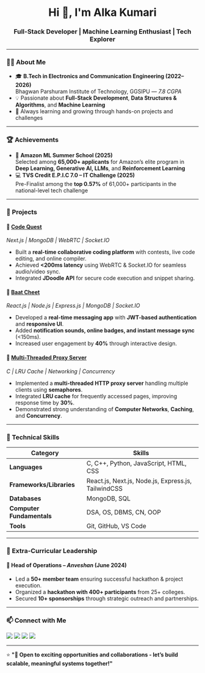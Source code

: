 <h1 align="center">Hi 👋, I'm Alka Kumari</h1>
<h3 align="center">Full-Stack Developer | Machine Learning Enthusiast | Tech Explorer</h3>

---

### 👩‍💻 About Me
- 🎓 **B.Tech in Electronics and Communication Engineering (2022–2026)**  
  Bhagwan Parshuram Institute of Technology, GGSIPU — *7.8 CGPA*  
- 💡 Passionate about **Full-Stack Development**, **Data Structures & Algorithms**, and **Machine Learning**
- 🌱 Always learning and growing through hands-on projects and challenges

---

### 🏆 Achievements
- 🧠 **Amazon ML Summer School (2025)**  
  Selected among **65,000+ applicants** for Amazon’s elite program in **Deep Learning, Generative AI, LLMs**, and **Reinforcement Learning**  
- 💻 **TVS Credit E.P.I.C 7.0 – IT Challenge (2025)**  
  Pre-Finalist among the **top 0.57%** of 61,000+ participants in the national-level tech challenge  

---

### 💼 Projects

#### 🔹 [Code Quest](#) 
*Next.js | MongoDB | WebRTC | Socket.IO*  
- Built a **real-time collaborative coding platform** with contests, live code editing, and online compiler.  
- Achieved **<200ms latency** using WebRTC & Socket.IO for seamless audio/video sync.  
- Integrated **JDoodle API** for secure code execution and snippet sharing.  

#### 🔹 [Baat Cheet](#) 
*React.js | Node.js | Express.js | MongoDB | Socket.IO*  
- Developed a **real-time messaging app** with **JWT-based authentication** and **responsive UI**.  
- Added **notification sounds, online badges, and instant message sync** (<150ms).  
- Increased user engagement by **40%** through interactive design.  

#### 🔹 [Multi-Threaded Proxy Server](#)
*C | LRU Cache | Networking | Concurrency*  
- Implemented a **multi-threaded HTTP proxy server** handling multiple clients using **semaphores**.  
- Integrated **LRU cache** for frequently accessed pages, improving response time by **30%**.  
- Demonstrated strong understanding of **Computer Networks**, **Caching**, and **Concurrency**.  

---

### 🧠 Technical Skills

| Category | Skills |
|-----------|--------|
| **Languages** | C, C++, Python, JavaScript, HTML, CSS |
| **Frameworks/Libraries** | React.js, Next.js, Node.js, Express.js, TailwindCSS |
| **Databases** | MongoDB, SQL |
| **Computer Fundamentals** | DSA, OS, DBMS, CN, OOP |
| **Tools** | Git, GitHub, VS Code |

---

### 🧩 Extra-Curricular Leadership
#### 🎯 Head of Operations – *Anveshan* (June 2024)
- Led a **50+ member team** ensuring successful hackathon & project execution.  
- Organized a **hackathon with 400+ participants** from 25+ colleges.  
- Secured **10+ sponsorships** through strategic outreach and partnerships.  

---

### 📫 Connect with Me
<p align="left">
  <a href="mailto:alkasingh2528@gmail.com"><img src="https://img.shields.io/badge/Gmail-D14836?style=for-the-badge&logo=gmail&logoColor=white" /></a>
  <a href="https://www.linkedin.com/in/alka-kumari-4b425b25a/"><img src="https://img.shields.io/badge/LinkedIn-0A66C2?style=for-the-badge&logo=linkedin&logoColor=white" /></a>
  <a href="https://github.com/ALKA-SINGH25"><img src="https://img.shields.io/badge/GitHub-121011?style=for-the-badge&logo=github&logoColor=white" /></a>
  <a href="#"><img src="https://img.shields.io/badge/LeetCode-FFA116?style=for-the-badge&logo=leetcode&logoColor=white" /></a>
</p>

---
⭐ **"🤝 Open to exciting opportunities and collaborations - let’s build scalable, meaningful systems together!"**



